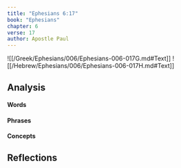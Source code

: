 ```yaml
---
title: "Ephesians 6:17"
book: "Ephesians"
chapter: 6
verse: 17
author: Apostle Paul
---
```

![[/Greek/Ephesians/006/Ephesians-006-017G.md#Text]]
![[/Hebrew/Ephesians/006/Ephesians-006-017H.md#Text]]

## Analysis

#### Words

#### Phrases

#### Concepts

## Reflections
